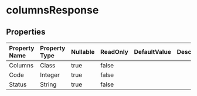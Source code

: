 # **columnsResponse**

 

## **Properties**

| Property Name | Property Type | Nullable |  ReadOnly | DefaultValue | Description | 
| :- | :- | :- |:- |  :- | :- |
|Columns|Class|true|false |  ||
|Code|Integer|true|false |  ||
|Status|String|true|false |  ||

